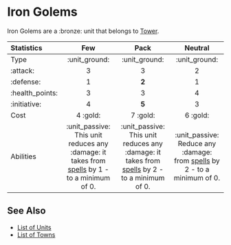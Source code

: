 # Iron Golems

Iron Golems are a :bronze: unit that belongs to [Tower](../towns/tower.md).


| Statistics | Few | Pack | Neutral |
| :--- | :---: | :---: | :---: |
| Type | :unit_ground: | :unit_ground: | :unit_ground: |
| :attack: | 3 | 3 | 2 |
| :defense: | 1 | **2** | 1 |
| :health_points: | 3 | 3 | 4 |
| :initiative: | 4 | **5** | 3 |
| Cost | 4 :gold: | 7 :gold: | 6 :gold: |
| Abilities | :unit_passive: This unit reduces any :damage: it takes from [spells](../spells.md) by 1 - to a minimum of 0. | :unit_passive: This unit reduces any :damage: it takes from [spells](../spells.md) by 2 - to a minimum of 0. | :unit_passive: Reduce any :damage: from [spells](spells.md) by 2 - to a minimum of 0. |


## See Also

- [List of Units](../units.md)
- [List of Towns](../towns.md)
